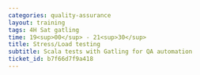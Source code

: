 ```yaml
---
categories: quality-assurance
layout: training
tags: 4H Sat gatling
time: 19<sup>00</sup> - 21<sup>30</sup>
title: Stress/Load testing
subtitle: Scala tests with Gatling for QA automation
ticket_id: b7f66d7f9a418
---
```

